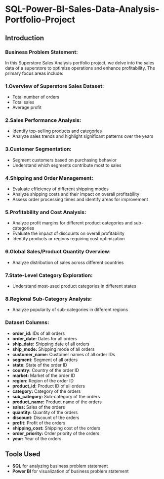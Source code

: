 # SQL-Power-BI-Sales-Data-Analysis-Portfolio-Project
## Introduction
### Business Problem Statement:
In this Superstore Sales Analysis portfolio project, we delve into the sales data of a superstore to optimize operations and enhance profitability. The primary focus areas include:

### 1.Overview of Superstore Sales Dataset:
* Total number of orders
* Total sales
* Average profit

### 2.Sales Performance Analysis:
* Identify top-selling products and categories
* Analyze sales trends and highlight significant patterns over the years

### 3.Customer Segmentation:
* Segment customers based on purchasing behavior
* Understand which segments contribute most to sales

### 4.Shipping and Order Management:
* Evaluate efficiency of different shipping modes
* Analyze shipping costs and their impact on overall profitability
* Assess order processing times and identify areas for improvement

### 5.Profitability and Cost Analysis:
* Analyze profit margins for different product categories and sub-categories
* Evaluate the impact of discounts on overall profitability
* Identify products or regions requiring cost optimization

### 6.Global Sales/Product Quantity Overview:
* Analyze distribution of sales across different countries

### 7.State-Level Category Exploration:
* Understand most-used product categories in different states

### 8.Regional Sub-Category Analysis:
* Analyze popularity of sub-categories in different regions

### Dataset Columns:
* **order_id:** IDs of all orders
* **order_date:** Dates for all orders
* **ship_date:** Shipping date of all orders
* **ship_mode:** Shipping mode of all orders
* **customer_name:** Customer names of all order IDs
* **segment:** Segment of all orders
* **state:** State of the order ID
* **country:** Country of the order ID
* **market:** Market of the order ID
* **region:** Region of the order ID
* **product_id:** Product ID of all orders
* **category:** Category of the orders
* **sub_category:** Sub-category of the orders
* **product_name:** Product name of the orders
* **sales:** Sales of the orders
* **quantity:** Quantity of the orders
* **discount:** Discount of the orders
* **profit:** Profit of the orders
* **shipping_cost:** Shipping cost of the orders
* **order_priority:** Order priority of the orders
* **year:** Year of the orders
## Tools Used
* **SQL** for analyzing business problem statement
* **Power BI** for visualization of business problem statement
